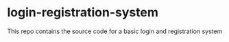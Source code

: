 # login-registration-system
This repo contains the source code for a basic login and registration system

